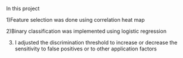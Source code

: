 In this project

1)Feature selection was done using correlation heat map

2)Binary classification was implemented using logistic regression

3) I adjusted the discrimination threshold to increase or decrease the sensitivity to false positives or to other application factors 
